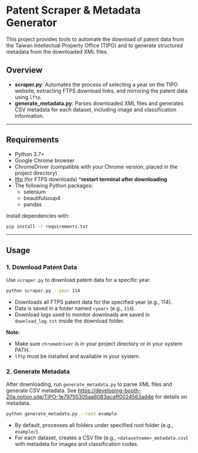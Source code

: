 # Patent Scraper & Metadata Generator

This project provides tools to automate the download of patent data from the Taiwan Intellectual Property Office (TIPO) and to generate structured metadata from the downloaded XML files.

## Overview

- **scraper.py**: Automates the process of selecting a year on the TIPO website, extracting FTPS download links, and mirroring the patent data using `lftp`.
- **generate_metadata.py**: Parses downloaded XML files and generates CSV metadata for each dataset, including image and classification information.

---

## Requirements

- Python 3.7+
- Google Chrome browser
- ChromeDriver (compatible with your Chrome version, placed in the project directory)
- [lftp](https://lftp.yar.ru/) (for FTPS downloads) 
***restart terminal after downloading**
- The following Python packages:
  - selenium
  - beautifulsoup4
  - pandas

Install dependencies with:

```bash
pip install -r requirements.txt
```

---

## Usage

### 1. Download Patent Data

Use `scraper.py` to download patent data for a specific year.

```bash
python scraper.py --year 114
```

- Downloads all FTPS patent data for the specified year (e.g., 114).
- Data is saved in a folder named `<year>` (e.g., `114`).
- Download logs used to monitor downloads are saved in `download_log.txt` inside the download folder.

**Note:**  
- Make sure `chromedriver` is in your project directory or in your system PATH.
- `lftp` must be installed and available in your system.

### 2. Generate Metadata

After downloading, run `generate_metadata.py` to parse XML files and generate CSV metadata. 
See https://developing-booth-20a.notion.site/TIPO-1e79755305aa8083acaff0024563ad4e for details on metadata. 

```bash
python generate_metadata.py --root example
```

- By default, processes all folders under specified root folder (e.g., `example/`).
- For each dataset, creates a CSV file (e.g., `<datasetname>_metadata.csv`) with metadata for images and classification codes.
